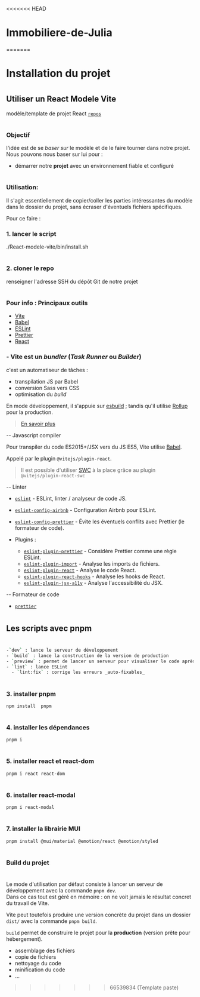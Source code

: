 <<<<<<< HEAD
# Immobiliere-de-Julia
=======
# Installation du projet

#

#

## Utiliser un React Modele Vite

modèle/template de projet React
[`repos`](https://github.com/O-clock-Onigiri/React-modele-vite)

#

### Objectif

l'idée est de se _baser sur_ le modèle et de le faire tourner dans notre projet.
Nous pouvons nous baser sur lui pour :

- démarrer notre **projet** avec un environnement fiable et configuré

#

#

### Utilisation:

Il s'agit essentiellement de copier/coller les parties intéressantes
du modèle dans le dossier du projet, sans écraser d'éventuels fichiers spécifiques.

Pour ce faire :

### 1. lancer le script

./React-modele-vite/bin/install.sh

#

### 2. cloner le repo

renseigner l'adresse SSH du dépôt Git de notre projet

#

#

### Pour info : Principaux outils

- [Vite](https://vitejs.dev/)
- [Babel](https://babeljs.io/)
- [ESLint](https://eslint.org/)
- [Prettier](https://prettier.io/)
- [React](https://react.dev/)

### - Vite est un _bundler_ (_Task Runner_ ou _Builder_)

c'est un automatiseur de tâches :

- transpilation JS par Babel
- conversion Sass vers CSS
- optimisation du _build_

En mode développement, il s'appuie sur [esbuild](https://esbuild.github.io/) ;
tandis qu'il utilise [Rollup](https://rollupjs.org/) pour la production.

> [En savoir plus](https://vitejs.dev/guide/why.html)

-- Javascript compiler

Pour transpiler du code ES2015+/JSX vers du JS ES5, Vite utilise
[Babel](https://babeljs.io/).

Appelé par le plugin `@vitejs/plugin-react`.

> Il est possible d'utiliser [SWC](https://swc.rs/) à la place
> grâce au plugin `@vitejs/plugin-react-swc`

-- Linter

- [`eslint`](https://github.com/eslint/eslint) - ESLint, linter / analyseur de code JS.

- [`eslint-config-airbnb`](https://github.com/airbnb/javascript/tree/master/packages/eslint-config-airbnb) - Configuration Airbnb pour ESLint.

- [`eslint-config-prettier`](https://github.com/prettier/eslint-config-prettier) - Évite les éventuels conflits avec Prettier
  (le formateur de code).

- Plugins :
  - [`eslint-plugin-prettier`](https://github.com/prettier/eslint-plugin-prettier) - Considère Prettier comme une règle ESLint.
  - [`eslint-plugin-import`](https://github.com/benmosher/eslint-plugin-import) - Analyse les imports de fichiers.
  - [`eslint-plugin-react`](https://github.com/yannickcr/eslint-plugin-react) - Analyse le code React.
  - [`eslint-plugin-react-hooks`](https://github.com/facebook/react/tree/master/packages/eslint-plugin-react-hooks) - Analyse les hooks de React.
  - [`eslint-plugin-jsx-a11y`](https://github.com/evcohen/eslint-plugin-jsx-a11y) - Analyse l'accessibilité du JSX.

-- Formateur de code

- [`prettier`](https://prettier.io/)

#

#

## Les scripts avec pnpm

#

```bash
-`dev` : lance le serveur de développement
- `build` : lance la construction de la version de production
- `preview` : permet de lancer un serveur pour visualiser le code après un _build_
- `lint` : lance ESLint
  - `lint:fix` : corrige les erreurs _auto-fixables_
```

#

#

#

### 3. installer pnpm

```bash
npm install  pnpm
```

#

### 4. installer les dépendances

```bash
pnpm i
```

#

### 5. installer react et react-dom

```bash
pnpm i react react-dom
```

#

### 6. installer react-modal

```bash
pnpm i react-modal
```

#

### 7. installer la librairie MUI

```bash
pnpm install @mui/material @emotion/react @emotion/styled
```

#

#

### Build du projet

#

Le mode d'utilisation par défaut consiste à lancer un serveur de développement
avec la commande `pnpm dev`.  
Dans ce cas tout est géré en mémoire :
on ne voit jamais le résultat concret du travail de Vite.

Vite peut toutefois produire une version concrète du projet
dans un dossier `dist/` avec la commande `pnpm build`.

`build` permet de construire le projet pour la **production**
(version prête pour hébergement).

- assemblage des fichiers
- copie de fichiers
- nettoyage du code
- minification du code
- …
>>>>>>> 66539834 (Template paste)
